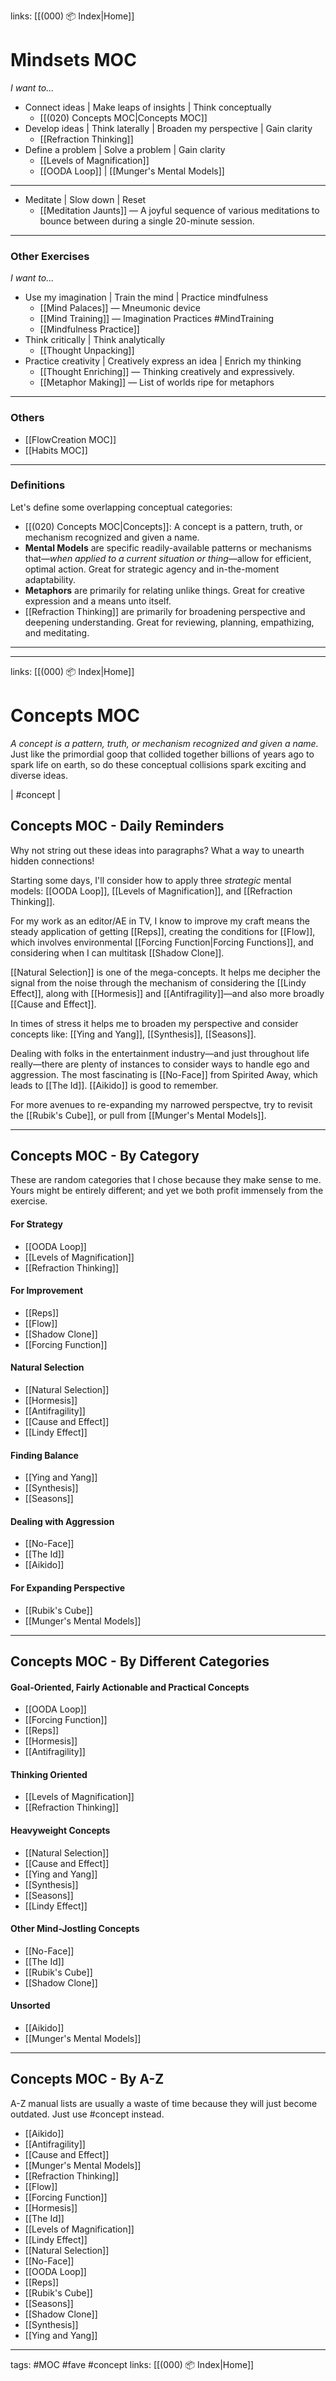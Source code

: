 links: [[(000) 📦 Index|Home]]

# Mindsets MOC
*I want to...*
- Connect ideas | Make leaps of insights | Think conceptually 
	- [[(020) Concepts MOC|Concepts MOC]]
- Develop ideas | Think laterally | Broaden my perspective | Gain clarity
	- [[Refraction Thinking]]
- Define a problem | Solve a problem | Gain clarity
	- [[Levels of Magnification]]
	- [[OODA Loop]] | [[Munger's Mental Models]]

---
- Meditate | Slow down | Reset
	- [[Meditation Jaunts]] — A joyful sequence of various meditations to bounce between during a single 20-minute session. 

---
### Other Exercises
*I want to...*
- Use my imagination | Train the mind | Practice mindfulness
	- [[Mind Palaces]] — Mneumonic device
	- [[Mind Training]] — Imagination Practices #MindTraining
	- [[Mindfulness Practice]]
- Think critically | Think analytically
	- [[Thought Unpacking]]
- Practice creativity | Creatively express an idea | Enrich my thinking
	- [[Thought Enriching]] — Thinking creatively and expressively.
	- [[Metaphor Making]] — List of worlds ripe for metaphors

---
### Others
- [[FlowCreation MOC]]
- [[Habits MOC]]

---
### Definitions
Let's define some overlapping conceptual categories:
-   [[(020) Concepts MOC|Concepts]]: A concept is a pattern, truth, or mechanism recognized and given a name.
-   **Mental Models** are specific readily-available patterns or mechanisms that—*when applied to a current situation or thing*—allow for efficient, optimal action. Great for strategic agency and in-the-moment adaptability.
-   **Metaphors** are primarily for relating unlike things. Great for creative expression and a means unto itself.
-   [[Refraction Thinking]] are primarily for broadening perspective and deepening understanding. Great for reviewing, planning, empathizing, and meditating. 
	
---
---

links: [[(000) 📦 Index|Home]]

# Concepts MOC
*A concept is a pattern, truth, or mechanism recognized and given a name.*
Just like the primordial goop that collided together billions of years ago to spark life on earth, so do these conceptual collisions spark exciting and diverse ideas.

| #concept | 

## Concepts MOC - Daily Reminders
Why not string out these ideas into paragraphs? What a way to unearth hidden connections!

Starting some days, I'll consider how to apply three *strategic* mental models: [[OODA Loop]], [[Levels of Magnification]], and [[Refraction Thinking]].

For my work as an editor/AE in TV, I know to improve my craft means the steady application of getting [[Reps]], creating the conditions for [[Flow]], which involves environmental  [[Forcing Function|Forcing Functions]], and considering when I can multitask [[Shadow Clone]]. 


[[Natural Selection]] is one of the mega-concepts. It helps me decipher the signal from the noise through the mechanism of considering the [[Lindy Effect]], along with [[Hormesis]] and [[Antifragility]]—and also more broadly [[Cause and Effect]].

In times of stress it helps me to broaden my perspective and consider concepts like: [[Ying and Yang]], [[Synthesis]], [[Seasons]].

Dealing with folks in the entertainment industry—and just throughout life really—there are plenty of instances to consider ways to handle ego and aggression. The most fascinating is [[No-Face]] from Spirited Away, which leads to [[The Id]]. [[Aikido]] is good to remember.

For more avenues to re-expanding my narrowed perspectve, try to revisit the [[Rubik's Cube]], or pull from [[Munger's Mental Models]].


---
## Concepts MOC - By Category
These are random categories that I chose because they make sense to me. Yours might be entirely different; and yet we both profit immensely from the exercise.

#### For Strategy
- [[OODA Loop]]
- [[Levels of Magnification]]  
- [[Refraction Thinking]]

#### For Improvement
- [[Reps]] 
- [[Flow]]
- [[Shadow Clone]]
- [[Forcing Function]] 

#### Natural Selection
- [[Natural Selection]]
- [[Hormesis]]
- [[Antifragility]]
- [[Cause and Effect]]
- [[Lindy Effect]] 

#### Finding Balance
- [[Ying and Yang]]
- [[Synthesis]]
- [[Seasons]]

#### Dealing with Aggression
- [[No-Face]]
- [[The Id]]
- [[Aikido]] 

#### For Expanding Perspective
- [[Rubik's Cube]]
- [[Munger's Mental Models]]

---
## Concepts MOC - By Different Categories

#### Goal-Oriented, Fairly Actionable and Practical Concepts
- [[OODA Loop]]
- [[Forcing Function]] 
- [[Reps]] 
- [[Hormesis]]
- [[Antifragility]]

#### Thinking Oriented
- [[Levels of Magnification]]  
- [[Refraction Thinking]]

#### Heavyweight Concepts
- [[Natural Selection]]
- [[Cause and Effect]]
- [[Ying and Yang]]
- [[Synthesis]]
- [[Seasons]]
- [[Lindy Effect]] 

#### Other Mind-Jostling Concepts
- [[No-Face]]
- [[The Id]]
- [[Rubik's Cube]]
- [[Shadow Clone]]

#### Unsorted
- [[Aikido]] 
- [[Munger's Mental Models]]

---
## Concepts MOC - By A-Z
A-Z manual lists are usually a waste of time because they will just become outdated. Just use #concept instead.
- [[Aikido]] 
- [[Antifragility]]
- [[Cause and Effect]]
- [[Munger's Mental Models]]
- [[Refraction Thinking]]
- [[Flow]]
- [[Forcing Function]] 
- [[Hormesis]]
- [[The Id]]
- [[Levels of Magnification]]  
- [[Lindy Effect]] 
- [[Natural Selection]]
- [[No-Face]]
- [[OODA Loop]]
- [[Reps]] 
- [[Rubik's Cube]]
- [[Seasons]]
- [[Shadow Clone]]
- [[Synthesis]]
- [[Ying and Yang]]

---
tags: #MOC #fave #concept
links: [[(000) 📦 Index|Home]]